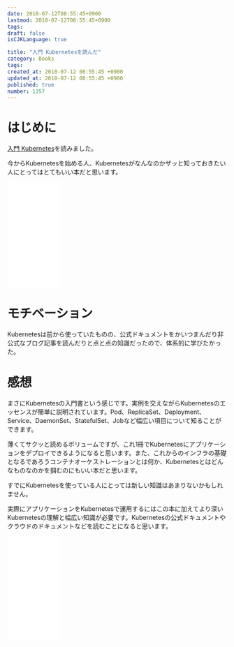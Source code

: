 ```yaml
---
date: 2018-07-12T08:55:45+0900
lastmod: 2018-07-12T08:55:45+0900
tags: 
draft: false
isCJKLanguage: true

title: "入門 Kubernetesを読んだ"
category: Books
tags: 
created_at: 2018-07-12 08:55:45 +0900
updated_at: 2018-07-12 08:55:45 +0900
published: true
number: 1357
---
```


# はじめに

[入門 Kubernetes](https://amzn.to/2KSo1JT)を読みました。

今からKubernetesを始める人、Kubernetesがなんなのかザッと知っておきたい人にとってはとてもいい本だと思います。

<iframe style="width:120px;height:240px;" marginwidth="0" marginheight="0" scrolling="no" frameborder="0" src="//rcm-fe.amazon-adsystem.com/e/cm?lt1=_blank&bc1=000000&IS2=1&bg1=FFFFFF&fc1=000000&lc1=0000FF&t=nownabe0c-22&o=9&p=8&l=as4&m=amazon&f=ifr&ref=as_ss_li_til&asins=4873118409&linkId=fcd977a2bec719f9cd4d79f2053afc14"></iframe>

# モチベーション

Kubernetesは前から使っていたものの、公式ドキュメントをかいつまんだり非公式なブログ記事を読んだりと点と点の知識だったので、体系的に学びたかった。

# 感想

まさにKubernetesの入門書という感じです。実例を交えながらKubernetesのエッセンスが簡単に説明されています。Pod、ReplicaSet、Deployment、Service、DaemonSet、StatefulSet、Jobなど幅広い項目について知ることができます。

薄くてサクッと読めるボリュームですが、これ1冊でKubernetesにアプリケーションをデプロイできるようになると思います。また、これからのインフラの基礎となるであろうコンテナオーケストレーションとは何か、Kubernetesとはどんなものなのかを掴むのにもいい本だと思います。

すでにKubernetesを使っている人にとっては新しい知識はあまりないかもしれません。

実際にアプリケーションをKubernetesで運用するにはこの本に加えてより深いKubernetesの理解と幅広い知識が必要です。Kubernetesの公式ドキュメントやクラウドのドキュメントなどを読むことになると思います。

<iframe style="width:120px;height:240px;" marginwidth="0" marginheight="0" scrolling="no" frameborder="0" src="//rcm-fe.amazon-adsystem.com/e/cm?lt1=_blank&bc1=000000&IS2=1&bg1=FFFFFF&fc1=000000&lc1=0000FF&t=nownabe0c-22&o=9&p=8&l=as4&m=amazon&f=ifr&ref=as_ss_li_til&asins=4873118409&linkId=fcd977a2bec719f9cd4d79f2053afc14"></iframe>
